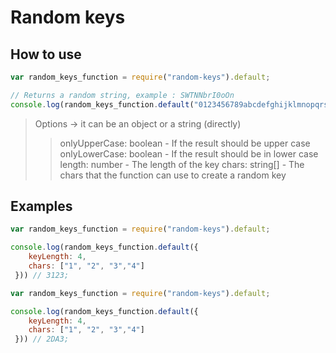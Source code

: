 # Random keys

## How to use 

```js
var random_keys_function = require("random-keys").default;

// Returns a random string, example : SWTNNbrI0oOn
console.log(random_keys_function.default("0123456789abcdefghijklmnopqrstuvwxyzABCDEFGHIJKLMNOPQRSTUVWXYZ")); // Make sure you don't do this: instead of using a string use a array -> don't do this, it can result in non-wanted results 
```

> Options -> it can be an object or a string (directly)
>> onlyUpperCase: boolean - If the result should be upper case
>> onlyLowerCase: boolean - If the result should be in lower case
>> length: number - The length of the key
>> chars: string[] - The chars that the function can use to create a random key

## Examples 

```js
var random_keys_function = require("random-keys").default;

console.log(random_keys_function.default({ 
    keyLength: 4,
    chars: ["1", "2", "3","4"]
 })) // 3123;
```

```js
var random_keys_function = require("random-keys").default;

console.log(random_keys_function.default({ 
    keyLength: 4,
    chars: ["1", "2", "3","4"]
 })) // 2DA3;
```